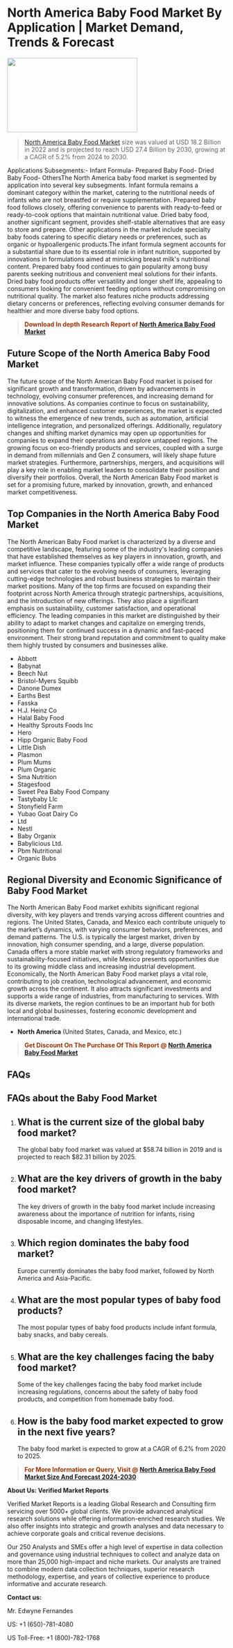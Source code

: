 <p><h1>North America Baby Food Market By Application | Market Demand, Trends & Forecast</h1><p><img class="aligncenter size-medium wp-image-105565" src="https://ffe5etoiles.com/wp-content/uploads/2025/01/MST7-300x171.png" alt="" width="300" height="171" /></p><blockquote><p><a href="https://www.verifiedmarketreports.com/download-sample/?rid=62155&utm_source=Github-NA&utm_medium=384" target="_blank">North America Baby Food Market</a> size was valued at USD 18.2 Billion in 2022 and is projected to reach USD 27.4 Billion by 2030, growing at a CAGR of 5.2% from 2024 to 2030.</p></blockquote>Applications Subsegments:- Infant Formula- Prepared Baby Food- Dried Baby Food- OthersThe North America baby food market is segmented by application into several key subsegments. Infant formula remains a dominant category within the market, catering to the nutritional needs of infants who are not breastfed or require supplementation. Prepared baby food follows closely, offering convenience to parents with ready-to-feed or ready-to-cook options that maintain nutritional value. Dried baby food, another significant segment, provides shelf-stable alternatives that are easy to store and prepare. Other applications in the market include specialty baby foods catering to specific dietary needs or preferences, such as organic or hypoallergenic products.The infant formula segment accounts for a substantial share due to its essential role in infant nutrition, supported by innovations in formulations aimed at mimicking breast milk's nutritional content. Prepared baby food continues to gain popularity among busy parents seeking nutritious and convenient meal solutions for their infants. Dried baby food products offer versatility and longer shelf life, appealing to consumers looking for convenient feeding options without compromising on nutritional quality. The market also features niche products addressing dietary concerns or preferences, reflecting evolving consumer demands for healthier and more diverse baby food options.</p><blockquote><p><span style="color: #993300;"><strong>Download In depth Research Report of <a href="https://www.verifiedmarketreports.com/download-sample/?rid=62155&utm_source=Github-NA&utm_medium=384">North America Baby Food Market</a></strong></span></p></blockquote><h2>Future Scope of the North America Baby Food Market</h2><p>The future scope of the North American Baby Food market is poised for significant growth and transformation, driven by advancements in technology, evolving consumer preferences, and increasing demand for innovative solutions. As companies continue to focus on sustainability, digitalization, and enhanced customer experiences, the market is expected to witness the emergence of new trends, such as automation, artificial intelligence integration, and personalized offerings. Additionally, regulatory changes and shifting market dynamics may open up opportunities for companies to expand their operations and explore untapped regions. The growing focus on eco-friendly products and services, coupled with a surge in demand from millennials and Gen Z consumers, will likely shape future market strategies. Furthermore, partnerships, mergers, and acquisitions will play a key role in enabling market leaders to consolidate their position and diversify their portfolios. Overall, the North American Baby Food market is set for a promising future, marked by innovation, growth, and enhanced market competitiveness.</p><h2>Top Companies in the North America Baby Food Market</h2><p>The North American Baby Food market is characterized by a diverse and competitive landscape, featuring some of the industry's leading companies that have established themselves as key players in innovation, growth, and market influence. These companies typically offer a wide range of products and services that cater to the evolving needs of consumers, leveraging cutting-edge technologies and robust business strategies to maintain their market positions. Many of the top firms are focused on expanding their footprint across North America through strategic partnerships, acquisitions, and the introduction of new offerings. They also place a significant emphasis on sustainability, customer satisfaction, and operational efficiency. The leading companies in this market are distinguished by their ability to adapt to market changes and capitalize on emerging trends, positioning them for continued success in a dynamic and fast-paced environment. Their strong brand reputation and commitment to quality make them highly trusted by consumers and businesses alike.</p><p><ul><li>Abbott </li><li> Babynat </li><li> Beech Nut </li><li> Bristol-Myers Squibb </li><li> Danone Dumex </li><li> Earths Best </li><li> Fasska </li><li> H.J. Heinz Co </li><li> Halal Baby Food </li><li> Healthy Sprouts Foods Inc </li><li> Hero </li><li> Hipp Organic Baby Food </li><li> Little Dish </li><li> Plasmon </li><li> Plum Mums </li><li> Plum Organic </li><li> Sma Nutrition </li><li> Stagesfood </li><li> Sweet Pea Baby Food Company </li><li> Tastybaby Llc </li><li> Stonyfield Farm </li><li> Yubao Goat Dairy Co </li><li> Ltd </li><li> Nestl </li><li> Baby Organix </li><li> Babylicious Ltd. </li><li> Pbm Nutritional </li><li> Organic Bubs</li></ul></p><h2>Regional Diversity and Economic Significance of Baby Food Market</h2><p>The North American Baby Food market exhibits significant regional diversity, with key players and trends varying across different countries and regions. The United States, Canada, and Mexico each contribute uniquely to the market’s dynamics, with varying consumer behaviors, preferences, and demand patterns. The U.S. is typically the largest market, driven by innovation, high consumer spending, and a large, diverse population. Canada offers a more stable market with strong regulatory frameworks and sustainability-focused initiatives, while Mexico presents opportunities due to its growing middle class and increasing industrial development. Economically, the North American Baby Food market plays a vital role, contributing to job creation, technological advancement, and economic growth across the continent. It also attracts significant investments and supports a wide range of industries, from manufacturing to services. With its diverse markets, the region continues to be an important hub for both local and global businesses, fostering economic development and international trade.</p><ul> <li><strong>North America</strong> (United States, Canada, and Mexico, etc.)</li></ul><blockquote><p><span style="color: #993300;"><strong>Get Discount On The Purchase Of This Report @ <a href="https://www.verifiedmarketreports.com/ask-for-discount/?rid=62155&utm_source=Github-NA&utm_medium=384">North America Baby Food Market</a></strong></span></p></blockquote><h2>FAQs</h2><p> <h2>FAQs about the Baby Food Market</h1> <ol> <li> <h2>What is the current size of the global baby food market?</div><div></h2> <p>The global baby food market was valued at $58.74 billion in 2019 and is projected to reach $82.31 billion by 2025.</p> </li> <li> <h2>What are the key drivers of growth in the baby food market?</div><div></h2> <p>The key drivers of growth in the baby food market include increasing awareness about the importance of nutrition for infants, rising disposable income, and changing lifestyles.</p> </li> <li> <h2>Which region dominates the baby food market?</div><div></h2> <p>Europe currently dominates the baby food market, followed by North America and Asia-Pacific.</p> </li> <li> <h2>What are the most popular types of baby food products?</div><div></h2> <p>The most popular types of baby food products include infant formula, baby snacks, and baby cereals.</p> </li> <li> <h2>What are the key challenges facing the baby food market?</div><div></h2> <p>Some of the key challenges facing the baby food market include increasing regulations, concerns about the safety of baby food products, and competition from homemade baby food.</p> </li> <li> <h2>How is the baby food market expected to grow in the next five years?</div><div></h2> <p>The baby food market is expected to grow at a CAGR of 6.2% from 2020 to 2025.</p> </li> </ol></body></html></p><blockquote><p><span style="color: #993300;"><strong>For More Information or Query, Visit @ <a href="https://www.verifiedmarketreports.com/product/global-baby-food-market-2018-by-manufacturers-regions-type-and-application-forecast-to-2023/">North America Baby Food Market Size And Forecast 2024-2030</a></strong></span></p></blockquote><p><strong>About Us: Verified Market Reports</strong></p><p>Verified Market Reports is a leading Global Research and Consulting firm servicing over 5000+ global clients. We provide advanced analytical research solutions while offering information-enriched research studies. We also offer insights into strategic and growth analyses and data necessary to achieve corporate goals and critical revenue decisions.</p><p>Our 250 Analysts and SMEs offer a high level of expertise in data collection and governance using industrial techniques to collect and analyze data on more than 25,000 high-impact and niche markets. Our analysts are trained to combine modern data collection techniques, superior research methodology, expertise, and years of collective experience to produce informative and accurate research.</p><p><strong>Contact us:</strong></p><p>Mr. Edwyne Fernandes</p><p>US: +1 (650)-781-4080</p><p>US Toll-Free: +1 (800)-782-1768</p>
